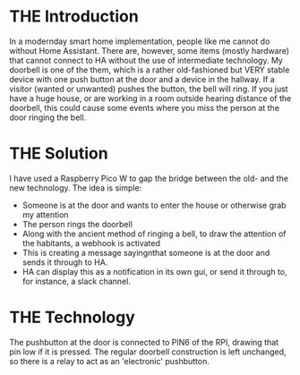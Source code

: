 # THE Introduction
In a modernday smart home implementation, people like me cannot do without Home Assistant. 
There are, however, some items (mostly hardware) that cannot connect to HA without the use of intermediate technology. 
My doorbell is one of the them, which is a rather old-fashioned but VERY stable device with one push button at the door and a device in the hallway. If a visitor (wanted or unwanted) pushes the button, the bell will ring.
If you just have a huge house, or are working in a room outside hearing distance of the doorbell, this could cause some events where you miss the person at the door ringing the bell.

# THE Solution
I have used a Raspberry Pico W to gap the bridge between the old- and the new technology. The idea is simple: 
<event>
* Someone is at the door and wants to enter the house or otherwise grab my attention
* The person rings the doorbell
* Along with the ancient method of ringing a bell, to draw the attention of the habitants, a webhook is activated
* This is creating a message sayingnthat someone is at the door and sends it through to HA.
* HA can display this as a notification in its own gui, or send it through to, for instance, a slack channel.

# THE Technology
The pushbutton at the door is connected to PIN6 of the RPI, drawing that pin low if it is pressed. The regular doorbell construction is left unchanged, so there is a relay to act as an
'electronic' pushbutton. 
